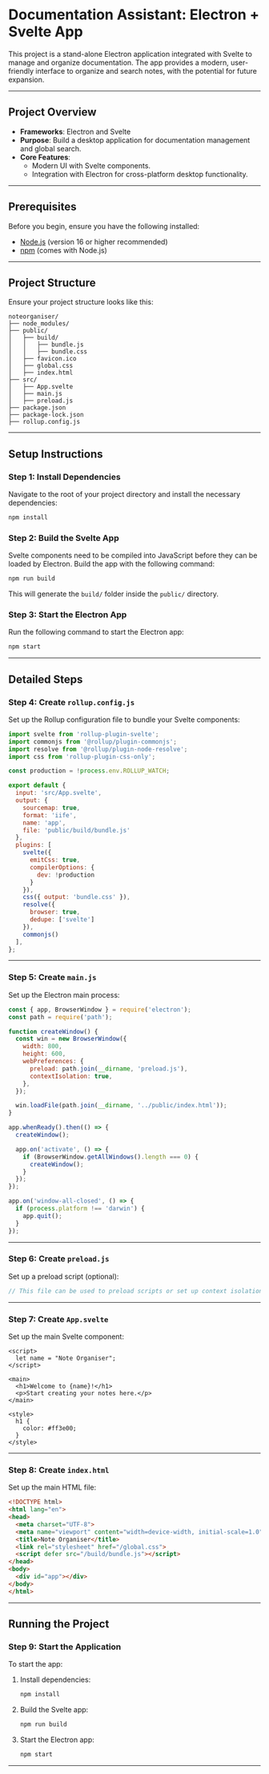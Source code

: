 
# Documentation Assistant: Electron + Svelte App

This project is a stand-alone Electron application integrated with Svelte to manage and organize documentation. The app provides a modern, user-friendly interface to organize and search notes, with the potential for future expansion.

---

## **Project Overview**

- **Frameworks**: Electron and Svelte
- **Purpose**: Build a desktop application for documentation management and global search.
- **Core Features**:
  - Modern UI with Svelte components.
  - Integration with Electron for cross-platform desktop functionality.

---

## **Prerequisites**

Before you begin, ensure you have the following installed:

- [Node.js](https://nodejs.org/) (version 16 or higher recommended)
- [npm](https://www.npmjs.com/) (comes with Node.js)

---

## **Project Structure**

Ensure your project structure looks like this:

```
noteorganiser/
├── node_modules/
├── public/
│   ├── build/
│   │   ├── bundle.js
│   │   ├── bundle.css
│   ├── favicon.ico
│   ├── global.css
│   ├── index.html
├── src/
│   ├── App.svelte
│   ├── main.js
│   ├── preload.js
├── package.json
├── package-lock.json
├── rollup.config.js
```

---

## **Setup Instructions**

### Step 1: Install Dependencies

Navigate to the root of your project directory and install the necessary dependencies:

```bash
npm install
```

### Step 2: Build the Svelte App

Svelte components need to be compiled into JavaScript before they can be loaded by Electron. Build the app with the following command:

```bash
npm run build
```

This will generate the `build/` folder inside the `public/` directory.

### Step 3: Start the Electron App

Run the following command to start the Electron app:

```bash
npm start
```

---

## **Detailed Steps**

### Step 4: Create `rollup.config.js`

Set up the Rollup configuration file to bundle your Svelte components:

```javascript
import svelte from 'rollup-plugin-svelte';
import commonjs from '@rollup/plugin-commonjs';
import resolve from '@rollup/plugin-node-resolve';
import css from 'rollup-plugin-css-only';

const production = !process.env.ROLLUP_WATCH;

export default {
  input: 'src/App.svelte',
  output: {
    sourcemap: true,
    format: 'iife',
    name: 'app',
    file: 'public/build/bundle.js'
  },
  plugins: [
    svelte({
      emitCss: true,
      compilerOptions: {
        dev: !production
      }
    }),
    css({ output: 'bundle.css' }),
    resolve({
      browser: true,
      dedupe: ['svelte']
    }),
    commonjs()
  ],
};
```

---

### Step 5: Create `main.js`

Set up the Electron main process:

```javascript
const { app, BrowserWindow } = require('electron');
const path = require('path');

function createWindow() {
  const win = new BrowserWindow({
    width: 800,
    height: 600,
    webPreferences: {
      preload: path.join(__dirname, 'preload.js'),
      contextIsolation: true,
    },
  });

  win.loadFile(path.join(__dirname, '../public/index.html'));
}

app.whenReady().then(() => {
  createWindow();

  app.on('activate', () => {
    if (BrowserWindow.getAllWindows().length === 0) {
      createWindow();
    }
  });
});

app.on('window-all-closed', () => {
  if (process.platform !== 'darwin') {
    app.quit();
  }
});
```

---

### Step 6: Create `preload.js`

Set up a preload script (optional):

```javascript
// This file can be used to preload scripts or set up context isolation
```

---

### Step 7: Create `App.svelte`

Set up the main Svelte component:

```svelte
<script>
  let name = "Note Organiser";
</script>

<main>
  <h1>Welcome to {name}!</h1>
  <p>Start creating your notes here.</p>
</main>

<style>
  h1 {
    color: #ff3e00;
  }
</style>
```

---

### Step 8: Create `index.html`

Set up the main HTML file:

```html
<!DOCTYPE html>
<html lang="en">
<head>
  <meta charset="UTF-8">
  <meta name="viewport" content="width=device-width, initial-scale=1.0">
  <title>Note Organiser</title>
  <link rel="stylesheet" href="/global.css">
  <script defer src="/build/bundle.js"></script>
</head>
<body>
  <div id="app"></div>
</body>
</html>
```

---

## **Running the Project**

### Step 9: Start the Application

To start the app:

1. Install dependencies:
   ```bash
   npm install
   ```

2. Build the Svelte app:
   ```bash
   npm run build
   ```

3. Start the Electron app:
   ```bash
   npm start
   ```

---